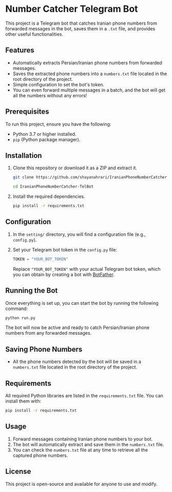 # Number Catcher Telegram Bot

This project is a Telegram bot that catches Iranian phone numbers from forwarded messages in the bot, saves them in a `.txt` file, and provides other useful functionalities.

## Features

- Automatically extracts Persian/Iranian phone numbers from forwarded messages.
- Saves the extracted phone numbers into a `numbers.txt` file located in the root directory of the project.
- Simple configuration to set the bot's token.
- You can even forward multiple messages in a batch, and the bot will get all the numbers without any errors!
  
## Prerequisites

To run this project, ensure you have the following:

- Python 3.7 or higher installed.
- `pip` (Python package manager).
  
## Installation

1. Clone this repository or download it as a ZIP and extract it.

   ```bash
   git clone https://github.com/shayanahrari/IranianPhoneNumberCatcher-TelBot.git
   ```

   ```bash
   cd IranianPhoneNumberCatcher-TelBot
   ```

2. Install the required dependencies.

   ```bash
   pip install -r requirements.txt
   ```

## Configuration

1. In the `setting/` directory, you will find a configuration file (e.g., `config.py`).
   
2. Set your Telegram bot token in the `config.py` file:
   
   ```python
   TOKEN = "YOUR_BOT_TOKEN"
   ```

   Replace `"YOUR_BOT_TOKEN"` with your actual Telegram bot token, which you can obtain by creating a bot with [BotFather](https://core.telegram.org/bots#botfather).

## Running the Bot

Once everything is set up, you can start the bot by running the following command:

```bash
python run.py
```

The bot will now be active and ready to catch Persian/Iranian phone numbers from any forwarded messages.

## Saving Phone Numbers

- All the phone numbers detected by the bot will be saved in a `numbers.txt` file located in the root directory of the project.
  
## Requirements

All required Python libraries are listed in the `requirements.txt` file. You can install them with:

```bash
pip install -r requirements.txt
```

## Usage

1. Forward messages containing Iranian phone numbers to your bot.
2. The bot will automatically extract and save them in the `numbers.txt` file.
3. You can check the `numbers.txt` file at any time to retrieve all the captured phone numbers.

## License

This project is open-source and available for anyone to use and modify.
